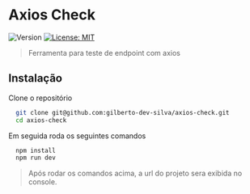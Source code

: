 <h1>Axios Check</h1>
<p>
  <img alt="Version" src="https://img.shields.io/badge/version-1.0.0-blue.svg?cacheSeconds=2592000" />
  <a href="https://github.com/gilberto-dev-silva/axios-check/tree/main?tab=MIT-1-ov-file" target="_blank">
    <img alt="License: MIT" src="https://img.shields.io/badge/License-MIT-yellow.svg" />
  </a>
</p>

> Ferramenta para teste de endpoint com axios

## Instalação

Clone o repositório

```bash
  git clone git@github.com:gilberto-dev-silva/axios-check.git
  cd axios-check
```

Em seguida roda os seguintes comandos

```bash
  npm install
  npm run dev
```
> Após rodar os comandos acima, a url do projeto sera exibida no console.